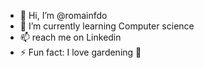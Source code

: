 - 👋 Hi, I’m @romainfdo
- 🌱 I’m currently learning Computer science
- 📫  reach me on Linkedin
- ⚡ Fun fact: I love gardening 🌻

<!---
romainfdo/romainfdo is a ✨ special ✨ repository because its `README.md` (this file) appears on your GitHub profile.
You can click the Preview link to take a look at your changes.
--->
